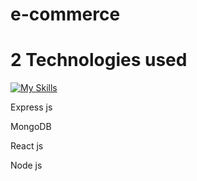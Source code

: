 #  e-commerce




# 2 Technologies used
[![My Skills](https://skillicons.dev/icons?i=react,nodejs,mongodb,express)](https://skillicons.dev)

Express js 

MongoDB

React js  

Node js 


